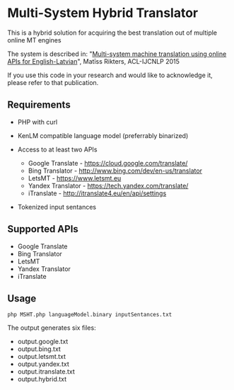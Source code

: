 Multi-System Hybrid Translator
===================================

This is a hybrid solution for acquiring the best translation out of multiple online MT engines 

The system is described in:
"[Multi-system machine translation using online APIs for English-Latvian](http://glicom.upf.edu/hytra2015/hytra2015_proceedings.pdf#page=18)",
Matīss Rikters, ACL-IJCNLP 2015

If you use this code in your research and would like to acknowledge it, please refer to that publication.

Requirements
---------

* PHP with curl

* KenLM compatible language model (preferrably binarized)

* Access to at least two APIs

  * Google Translate - https://cloud.google.com/translate/
  * Bing Translator - http://www.bing.com/dev/en-us/translator
  * LetsMT - https://www.letsmt.eu
  * Yandex Translator - https://tech.yandex.com/translate/
  * iTranslate - http://itranslate4.eu/en/api/settings

* Tokenized input sentances

Supported APIs
-----------

* Google Translate
* Bing Translator
* LetsMT
* Yandex Translator
* iTranslate

Usage
-----------

```
php MSHT.php languageModel.binary inputSentances.txt
```

The output generates six files:

* output.google.txt
* output.bing.txt
* output.letsmt.txt
* output.yandex.txt
* output.itranslate.txt
* output.hybrid.txt
